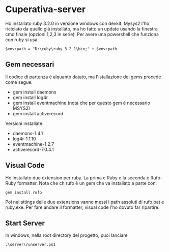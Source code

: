 # Cuperativa-server

Ho installato ruby 3.2.0 in versione windows con devkit. Mysys2 l'ho riciclato da quello
già installato, ma ho fatto un update usando la finestra cmd finale (opzioni 1,2,3 in serie).
Per avere una powershell che funziona con ruby si usa: 

    $env:path = "D:\ruby\ruby_3_2_1\bin;" + $env:path

## Gem necessari
Il codice di partenza è alquanto datato, ma  l'istallazione dei gems procede come segue:

- gem install daemons
- gem install log4r
- gem install eventmachine (nota che per questo gem è necessario MSYS2)
- gem install activerecord

Versioni installate:
- daemons-1.4.1
- log4r-1.1.10
- eventmachine-1.2.7
- activerecord-7.0.4.1

## Visual Code
Ho installato due extension per ruby. La prima è Ruby e la seconda è Rufo-Ruby formatter.
Nota che ch rufo è un gem che va installato a parte con:

    gem install rufo
Poi nei sttings delle due extensions vanno messi i path assoluti di rufo.bat e ruby.exe.
Per fare andare il formatter, visual code l'ho dovuto far ripartire.

## Start Server
In windows, nella root directory del progetto, puoi lanciare

    .\server\runserver.ps1
